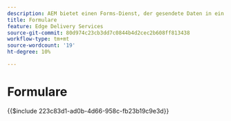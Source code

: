 ```yaml
---
description: AEM bietet einen Forms-Dienst, der gesendete Daten in ein Microsoft Excel- oder Google Tabellendokument erfasst.
title: Formulare
feature: Edge Delivery Services
source-git-commit: 80d974c23cb3dd7c0844b4d2cec2b608ff813438
workflow-type: tm+mt
source-wordcount: '19'
ht-degree: 10%

---
```


# Formulare

{{$include 223c83d1-ad0b-4d66-958c-fb23b19c9e3d}}